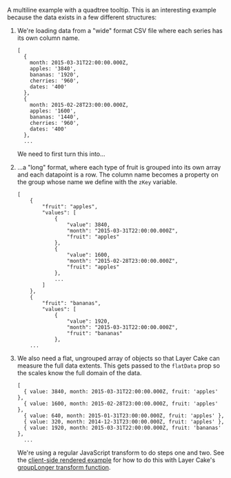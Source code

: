 A multiline example with a quadtree tooltip. This is an interesting example because the data exists in a few different structures:

1. We're loading data from a "wide" format CSV file where each series has its own column name.

   ```
   [
     {
       month: 2015-03-31T22:00:00.000Z,
       apples: '3840',
       bananas: '1920',
       cherries: '960',
       dates: '400'
     },
     {
       month: 2015-02-28T23:00:00.000Z,
       apples: '1600',
       bananas: '1440',
       cherries: '960',
       dates: '400'
     },
     ...
   ```

   We need to first turn this into...

2. ...a "long" format, where each type of fruit is grouped into its own array and each datapoint is a row. The column name becomes a property on the group whose name we define with the `zKey` variable.

   ```
   [
       {
           "fruit": "apples",
           "values": [
               {
                   "value": 3840,
                   "month": "2015-03-31T22:00:00.000Z",
                   "fruit": "apples"
               },
               {
                   "value": 1600,
                   "month": "2015-02-28T23:00:00.000Z",
                   "fruit": "apples"
               },
               ...
           ]
       },
       {
           "fruit": "bananas",
           "values": [
               {
                   "value": 1920,
                   "month": "2015-03-31T22:00:00.000Z",
                   "fruit": "bananas"
               },
       ...
   ```

3. We also need a flat, ungrouped array of objects so that Layer Cake can measure the full data extents. This gets passed to the `flatData` prop so the scales know the full domain of the data.
   ```
   [
     { value: 3840, month: 2015-03-31T22:00:00.000Z, fruit: 'apples' },
     { value: 1600, month: 2015-02-28T23:00:00.000Z, fruit: 'apples' },
     { value: 640, month: 2015-01-31T23:00:00.000Z, fruit: 'apples' },
     { value: 320, month: 2014-12-31T23:00:00.000Z, fruit: 'apples' },
     { value: 1920, month: 2015-03-31T22:00:00.000Z, fruit: 'bananas' },
     ...
   ```
   We're using a regular JavaScript transform to do steps one and two. See the [client-side rendered example](https://layercake.graphics/example/MultiLine) for how to do this with Layer Cake's [groupLonger transform function](https://layercake.graphics/guide#grouplonger).
